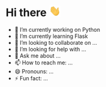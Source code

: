 # Hi there <img src="https://raw.githubusercontent.com/Ayush-Singh-Code/Ayush-Singh-Code/main/wave.gif?token=AQXR3LD6VE6ZDCB3Q5E4CETBPVDF6" width="30px">
















- 🔭 I’m currently working on Python
- 🌱 I’m currently learning Flask
- 👯 I’m looking to collaborate on ...
- 🤔 I’m looking for help with ...
- 💬 Ask me about ...
- 📫 How to reach me: ...
- 😄 Pronouns: ...
- ⚡ Fun fact: ...


